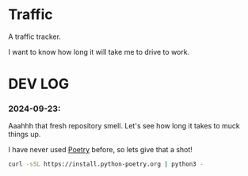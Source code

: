 # Traffic

A traffic tracker.

I want to know how long it will take me to drive to work. 

# DEV LOG

### 2024-09-23:

Aaahhh that fresh repository smell. Let's see how long it takes to muck things up.

I have never used [Poetry](https://python-poetry.org/) before, so lets give that a shot!

```bash
curl -sSL https://install.python-poetry.org | python3 -
```
